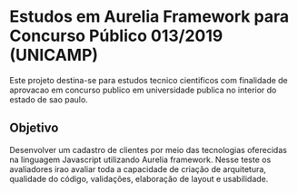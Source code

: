 # Estudos em Aurelia Framework para Concurso Público 013/2019 (UNICAMP)
Este projeto destina-se para estudos tecnico cientificos com finalidade de aprovacao em concurso publico em universidade publica no interior do estado de sao paulo.

## Objetivo
Desenvolver um cadastro de clientes por meio das tecnologias oferecidas na linguagem Javascript utilizando Aurelia framework. Nesse teste os avaliadores irao avaliar toda a capacidade de criação de arquitetura, qualidade do código, validações, elaboração de layout e usabilidade.
